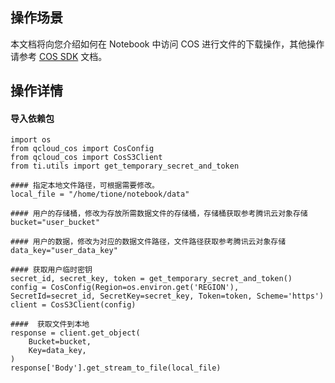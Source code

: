 ## 操作场景
本文档将向您介绍如何在 Notebook 中访问 COS 进行文件的下载操作，其他操作请参考 [COS SDK](https://cloud.tencent.com/document/product/436/12269) 文档。

## 操作详情
#### 导入依赖包
```
import os
from qcloud_cos import CosConfig
from qcloud_cos import CosS3Client
from ti.utils import get_temporary_secret_and_token

#### 指定本地文件路径，可根据需要修改。
local_file = "/home/tione/notebook/data"

#### 用户的存储桶，修改为存放所需数据文件的存储桶，存储桶获取参考腾讯云对象存储
bucket="user_bucket"

#### 用户的数据，修改为对应的数据文件路径，文件路径获取参考腾讯云对象存储
data_key="user_data_key"

#### 获取用户临时密钥
secret_id, secret_key, token = get_temporary_secret_and_token()
config = CosConfig(Region=os.environ.get('REGION'), SecretId=secret_id, SecretKey=secret_key, Token=token, Scheme='https')
client = CosS3Client(config)

####  获取文件到本地
response = client.get_object(
    Bucket=bucket,
    Key=data_key,
)
response['Body'].get_stream_to_file(local_file)
```
